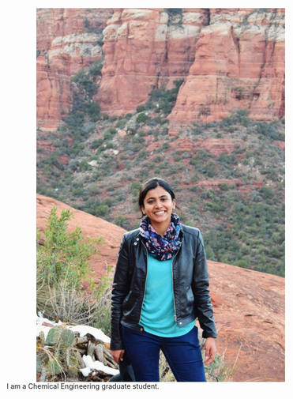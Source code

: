 ﻿---
layout: page
---

<img align="left" src="/images/personal_photo.jpg" hspace="60" style="PADDING-RIGHT: 12px">

I am a Chemical Engineering graduate student.

